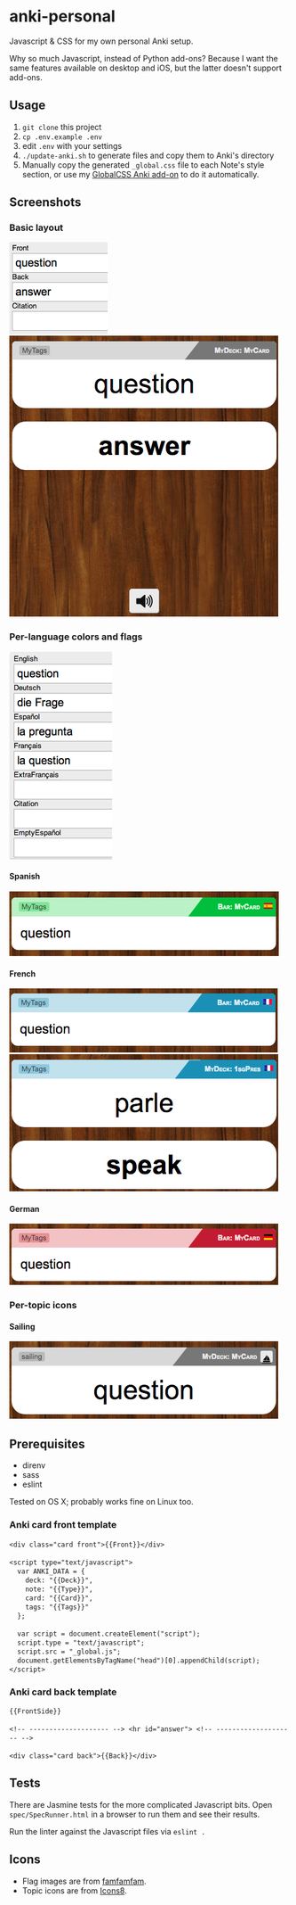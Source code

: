 # anki-personal
Javascript &amp; CSS for my own personal Anki setup.

Why so much Javascript, instead of Python add-ons? Because I want the same
features available on desktop and iOS, but the latter doesn't support add-ons.

## Usage

1. `git clone` this project
2. `cp .env.example .env`
3. edit `.env` with your settings
4. `./update-anki.sh` to generate files and copy them to Anki's directory
5. Manually copy the generated `_global.css` file to each Note's style section, or use my [GlobalCSS Anki add-on](https://github.com/Arthaey/anki-global-css) to do it automatically.

## Screenshots

### Basic layout
![basic card entry](screenshots/BasicCardEntry.png)
![basic card](screenshots/BasicCard.png)

### Per-language colors and flags
![language entry](screenshots/LanguageEntry.png)
#### Spanish
![Spanish](screenshots/Spanish.png)
#### French
![French](screenshots/French.png)
![FrenchConjugations](screenshots/FrenchConjugations.png)
#### German
![German](screenshots/German.png)

### Per-topic icons
#### Sailing
![Sailing](screenshots/Sailing.png)

## Prerequisites

- direnv
- sass
- eslint

Tested on OS X; probably works fine on Linux too.

### Anki card front template
```
<div class="card front">{{Front}}</div>

<script type="text/javascript">
  var ANKI_DATA = {
    deck: "{{Deck}}",
    note: "{{Type}}",
    card: "{{Card}}",
    tags: "{{Tags}}"
  };

  var script = document.createElement("script");
  script.type = "text/javascript";
  script.src = "_global.js";
  document.getElementsByTagName("head")[0].appendChild(script);
</script>
```

### Anki card back template
```
{{FrontSide}}

<!-- -------------------- --> <hr id="answer"> <!-- -------------------- -->

<div class="card back">{{Back}}</div>
```

## Tests

There are Jasmine tests for the more complicated Javascript bits.
Open `spec/SpecRunner.html` in a browser to run them and see their results.

Run the linter against the Javascript files via `eslint .`

## Icons

- Flag images are from [famfamfam](http://www.famfamfam.com/lab/icons/flags/).
- Topic icons are from [Icons8](https://icons8.com/).